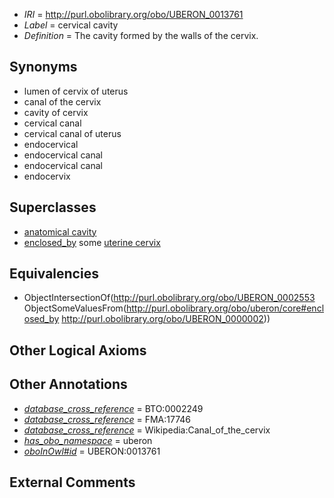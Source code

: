  * *IRI* = http://purl.obolibrary.org/obo/UBERON_0013761
 * *Label* = cervical cavity
 * *Definition* = The cavity formed by the walls of the cervix.

## Synonyms

 * lumen of cervix of uterus
 * canal of the cervix
 * cavity of cervix
 * cervical canal
 * cervical canal of uterus
 * endocervical
 * endocervical canal
 * endocervical canal
 * endocervix

## Superclasses

 * [anatomical cavity](../../UBERON/53/UBERON_0002553.md)
 * [enclosed_by](../../core#enclosed/by/core#enclosed_by.md) some [uterine cervix](../../UBERON/02/UBERON_0000002.md)

## Equivalencies

 * ObjectIntersectionOf(<http://purl.obolibrary.org/obo/UBERON_0002553> ObjectSomeValuesFrom(<http://purl.obolibrary.org/obo/uberon/core#enclosed_by> <http://purl.obolibrary.org/obo/UBERON_0000002>))

## Other Logical Axioms


## Other Annotations

 * *[database_cross_reference](../../ef/oboInOwl#hasDbXref.md)* = BTO:0002249
 * *[database_cross_reference](../../ef/oboInOwl#hasDbXref.md)* = FMA:17746
 * *[database_cross_reference](../../ef/oboInOwl#hasDbXref.md)* = Wikipedia:Canal_of_the_cervix
 * *[has_obo_namespace](../../ce/oboInOwl#hasOBONamespace.md)* = uberon
 * *[oboInOwl#id](../../id/oboInOwl#id.md)* = UBERON:0013761

## External Comments

